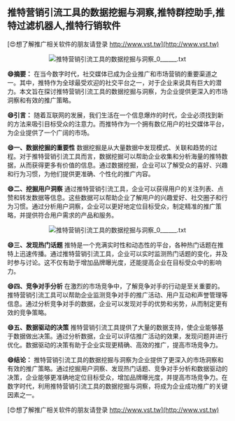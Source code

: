 ## **推特营销引流工具的数据挖掘与洞察,推特群控助手,推特过滤机器人,推特行销软件**

[😍想了解推广相关软件的朋友请登录 http://www.vst.tw](http://www.vst.tw)

 <center><img src="https://vst.tw/MP4/tuiguang/png/2.png" alt="推特营销引流工具的数据挖掘与洞察_0______.txt"></center>

**😄摘要：**
在当今数字时代，社交媒体已成为企业推广和市场营销的重要渠道之一。其中，推特作为全球最受欢迎的社交平台之一，对于企业来说具有巨大的潜力。本文旨在探讨推特营销引流工具的数据挖掘与洞察，为企业提供更深入的市场洞察和有效的推广策略。

**😄引言：**
随着互联网的发展，我们生活在一个信息爆炸的时代，企业必须找到新的方法来吸引目标受众的注意力。而推特作为一个拥有数亿用户的社交媒体平台，为企业提供了一个广阔的市场。

**😄一、数据挖掘的重要性**
数据挖掘是从大量数据中发现模式、关联和趋势的过程。对于推特营销引流工具而言，数据挖掘可以帮助企业收集和分析海量的推特数据，从而获得更多有价值的信息。通过数据挖掘，企业可以了解受众的喜好、兴趣和行为习惯，为他们提供更准确、个性化的推广内容。

**😄二、挖掘用户洞察**
通过推特营销引流工具，企业可以获得用户的关注列表、点赞和转发数据等信息。这些数据可以帮助企业了解用户的兴趣爱好、社交圈子和行为习惯。通过分析用户洞察，企业可以更好地定位目标受众，制定精准的推广策略，并提供符合用户需求的产品和服务。

 <center><img src="https://vst.tw/MP4/tuiguang/png/5.png" alt="推特营销引流工具的数据挖掘与洞察_0______.txt"></center>

**😄三、发现热门话题**
推特是一个充满实时性和动态性的平台，各种热门话题在推特上迅速传播。通过推特营销引流工具，企业可以实时监测热门话题的变化，并及时参与讨论。这不仅有助于增加品牌曝光度，还能提高企业在目标受众中的影响力。

**😄四、竞争对手分析**
在激烈的市场竞争中，了解竞争对手的行动是至关重要的。推特营销引流工具可以帮助企业监测竞争对手的推广活动、用户互动和声誉管理等信息。通过分析竞争对手的数据，企业可以发现对手的优势和劣势，从而制定更有效的竞争策略。

**😄五、数据驱动的决策**
推特营销引流工具提供了大量的数据支持，使企业能够基于数据做出决策。通过分析数据，企业可以评估推广活动的效果，发现问题并进行优化。数据驱动的决策有助于企业实现更精确、高效的推广，提高市场竞争力。

**😄结论：**
推特营销引流工具的数据挖掘与洞察为企业提供了更深入的市场洞察和有效的推广策略。通过挖掘用户洞察、发现热门话题、竞争对手分析和数据驱动的决策，企业能够更准确地定位目标受众，增加品牌曝光度，并提高市场竞争力。在数字时代，利用推特营销引流工具的数据挖掘与洞察，将成为企业成功推广的关键因素之一。

[😍想了解推广相关软件的朋友请登录 http://www.vst.tw](http://www.vst.tw)



